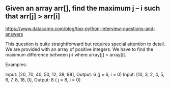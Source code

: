 ##   Given an array arr[], find the maximum j – i such that arr[j] > arr[i]
https://www.datacamp.com/blog/top-python-interview-questions-and-answers

This question is quite straightforward but requires special attention to detail. We are provided with an array of positive integers. We have to find the maximum difference between j-i where array[j] > array[i].

Examples:

Input: [20, 70, 40, 50, 12, 38, 98], Output: 6  (j = 6, i = 0)
Input: [10, 3, 2, 4, 5, 6, 7, 8, 18, 0], Output: 8 ( j = 8, i = 0)